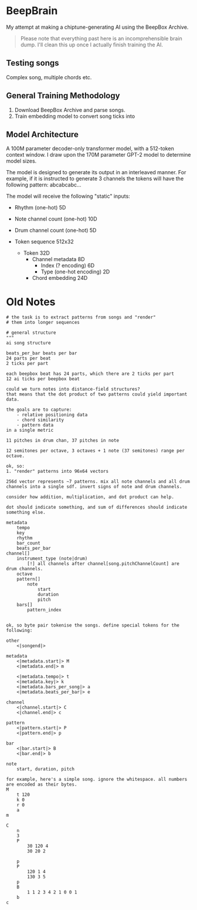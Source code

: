 # BeepBrain

My attempt at making a chiptune-generating AI using the BeepBox Archive.

> Please note that everything past here is an incomprehensible brain dump. I'll clean this up once I actually finish training the AI.

## Testing songs

Complex song, multiple chords etc.


## General Training Methodology

1. Download BeepBox Archive and parse songs.
2. Train embedding model to convert song ticks into 

## Model Architecture

A 100M parameter decoder-only transformer model, with a 512-token context window. I draw upon the 170M parameter GPT-2 model to determine model sizes.

The model is designed to generate its output in an interleaved manner. For example, if it is instructed to generate 3 channels the tokens will have the following pattern: abcabcabc...

The model will receive the following "static" inputs:
- Rhythm (one-hot) 5D
- Note channel count (one-hot) 10D
- Drum channel count (one-hot) 5D

- Token sequence 512x32
	- Token 32D
		- Channel metadata 8D
			- Index (? encoding) 6D
			- Type (one-hot encoding) 2D
		- Chord embedding 24D




# Old Notes
```
# the task is to extract patterns from songs and "render"
# them into longer sequences

# general structure
"""
ai song structure

beats_per_bar beats per bar
24 parts per beat
2 ticks per part

each beepbox beat has 24 parts, which there are 2 ticks per part
12 ai ticks per beepbox beat

could we turn notes into distance-field structures?
that means that the dot product of two patterns could yield important data.

the goals are to capture:
	- relative positioning data
	- chord similarity
	- pattern data
in a single metric

11 pitches in drum chan, 37 pitches in note 

12 semitones per octave, 3 octaves + 1 note (37 semitones) range per octave.

ok, so:
1. "render" patterns into 96x64 vectors

256d vector represents ~7 patterns. mix all note channels and all drum channels into a single sdf. invert signs of note and drum channels.

consider how addition, multiplication, and dot product can help.

dot should indicate something, and sum of differences should indicate something else.

metadata
	tempo
	key
	rhythm
	bar_count
	beats_per_bar
channel[]
	instrument_type (note|drum)
		[!] all channels after channel[song.pitchChannelCount] are drum channels.
	octave
	pattern[]
		note
			start
			duration
			pitch
	bars[]
		pattern_index


ok, so byte pair tokenise the songs. define special tokens for the following:

other
	<|songend|>

metadata
	<|metadata.start|> M
	<|metadata.end|> m

	<|metadata.tempo|> t
	<|metadata.key|> k
	<|metadata.bars_per_song|> a
	<|metadata.beats_per_bar|> e

channel
	<|channel.start|> C
	<|channel.end|> c

pattern
	<|pattern.start|> P
	<|pattern.end|> p

bar
	<|bar.start|> B
	<|bar.end|> b

note
	start, duration, pitch

for example, here's a simple song. ignore the whitespace. all numbers are encoded as their bytes.
M
	t 120
	k 0
	r 0
	a 
m

C
	n
	3
	P
		30 120 4
		30 20 2
		
	p
	P
		120 1 4
		130 3 5
	p
	B
		1 1 2 3 4 2 1 0 0 1
	b
c
```